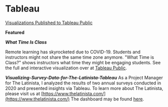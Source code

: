 # Tableau

[Visualizations Published to Tableau Public](https://public.tableau.com/profile/mitzi.bandera#!/)

<b> Featured 
<p>
<i>What Time Is Class</b></i>

Remote learning has skyrocketed due to COVID-19. Students and instructors might not share the same time zone anymore. "What Time is Class?" shows instructors what time they might be engaging students. See the full and interactive visualization over at [Tableau Public](https://public.tableau.com/profile/mitzi.bandera#!/vizhome/WhatTimeisClass/WhatTimeisClass?publish=yes).

<b><i> Visualizing-Survey-Data-for-The-Latinista-Tableau</b></i> 
As a Project Manager for The Latinista, I analyzed the results of two annual surveys conducted in 2020 and presented insights via Tableau. To learn more about The Latinista, please visit us at [https://www.thelatinista.com/](https://www.thelatinista.com/) The dashboard may be found [here](https://public.tableau.com/views/TheLatinistaDataSnapshot/TheLatinistaDataSnapshot?:language=en&:display_count=y&publish=yes&:origin=viz_share_link).
